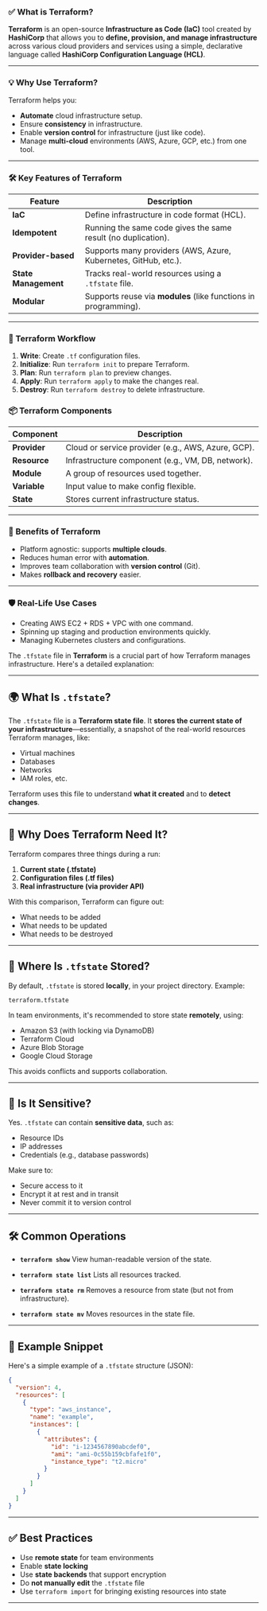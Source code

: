 ### ✅ What is Terraform?

**Terraform** is an open-source **Infrastructure as Code (IaC)** tool created by **HashiCorp** that allows you to **define, provision, and manage infrastructure** across various cloud providers and services using a simple, declarative language called **HashiCorp Configuration Language (HCL)**.

---

### 💡 Why Use Terraform?

Terraform helps you:

* **Automate** cloud infrastructure setup.
* Ensure **consistency** in infrastructure.
* Enable **version control** for infrastructure (just like code).
* Manage **multi-cloud** environments (AWS, Azure, GCP, etc.) from one tool.

---

### 🛠️ Key Features of Terraform

| Feature              | Description                                                     |
| -------------------- | --------------------------------------------------------------- |
| **IaC**              | Define infrastructure in code format (HCL).                     |
| **Idempotent**       | Running the same code gives the same result (no duplication).   |
| **Provider-based**   | Supports many providers (AWS, Azure, Kubernetes, GitHub, etc.). |
| **State Management** | Tracks real-world resources using a `.tfstate` file.            |
| **Modular**          | Supports reuse via **modules** (like functions in programming). |

---

### 🔄 Terraform Workflow

1. **Write**: Create `.tf` configuration files.
2. **Initialize**: Run `terraform init` to prepare Terraform.
3. **Plan**: Run `terraform plan` to preview changes.
4. **Apply**: Run `terraform apply` to make the changes real.
5. **Destroy**: Run `terraform destroy` to delete infrastructure.


### 📦 Terraform Components

| Component    | Description                                        |
| ------------ | -------------------------------------------------- |
| **Provider** | Cloud or service provider (e.g., AWS, Azure, GCP). |
| **Resource** | Infrastructure component (e.g., VM, DB, network).  |
| **Module**   | A group of resources used together.                |
| **Variable** | Input value to make config flexible.               |
| **State**    | Stores current infrastructure status.              |

---

### 🚀 Benefits of Terraform

* Platform agnostic: supports **multiple clouds**.
* Reduces human error with **automation**.
* Improves team collaboration with **version control** (Git).
* Makes **rollback and recovery** easier.

---

### 🛡️ Real-Life Use Cases

* Creating AWS EC2 + RDS + VPC with one command.
* Spinning up staging and production environments quickly.
* Managing Kubernetes clusters and configurations.


The `.tfstate` file in **Terraform** is a crucial part of how Terraform manages infrastructure. Here's a detailed explanation:

---

## 🌍 What Is `.tfstate`?

The `.tfstate` file is a **Terraform state file**. It **stores the current state of your infrastructure**—essentially, a snapshot of the real-world resources Terraform manages, like:

* Virtual machines
* Databases
* Networks
* IAM roles, etc.

Terraform uses this file to understand **what it created** and to **detect changes**.

---

## 🧠 Why Does Terraform Need It?

Terraform compares three things during a run:

1. **Current state (.tfstate)**
2. **Configuration files (.tf files)**
3. **Real infrastructure (via provider API)**

With this comparison, Terraform can figure out:

* What needs to be added
* What needs to be updated
* What needs to be destroyed

---

## 📁 Where Is `.tfstate` Stored?

By default, `.tfstate` is stored **locally**, in your project directory. Example:

```
terraform.tfstate
```

In team environments, it's recommended to store state **remotely**, using:

* Amazon S3 (with locking via DynamoDB)
* Terraform Cloud
* Azure Blob Storage
* Google Cloud Storage

This avoids conflicts and supports collaboration.

---

## 🔐 Is It Sensitive?

Yes. `.tfstate` can contain **sensitive data**, such as:

* Resource IDs
* IP addresses
* Credentials (e.g., database passwords)

Make sure to:

* Secure access to it
* Encrypt it at rest and in transit
* Never commit it to version control

---

## 🛠️ Common Operations

* **`terraform show`**
  View human-readable version of the state.

* **`terraform state list`**
  Lists all resources tracked.

* **`terraform state rm`**
  Removes a resource from state (but not from infrastructure).

* **`terraform state mv`**
  Moves resources in the state file.

---

## 🧩 Example Snippet

Here's a simple example of a `.tfstate` structure (JSON):

```json
{
  "version": 4,
  "resources": [
    {
      "type": "aws_instance",
      "name": "example",
      "instances": [
        {
          "attributes": {
            "id": "i-1234567890abcdef0",
            "ami": "ami-0c55b159cbfafe1f0",
            "instance_type": "t2.micro"
          }
        }
      ]
    }
  ]
}
```

---

## ✅ Best Practices

* Use **remote state** for team environments
* Enable **state locking**
* Use **state backends** that support encryption
* Do **not manually edit** the `.tfstate` file
* Use `terraform import` for bringing existing resources into state

---

